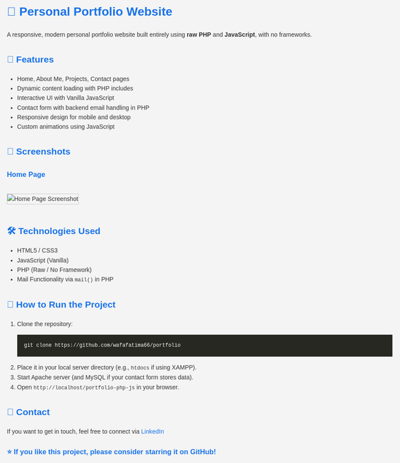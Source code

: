 <!DOCTYPE html>
<html lang="en">
<head>
  <meta charset="UTF-8">
  <title>README - Personal Portfolio (PHP + JavaScript)</title>
  <style>
    body {
      font-family: Arial, sans-serif;
      line-height: 1.6;
      padding: 2rem;
      background: #f4f4f4;
      color: #333;
      max-width: 900px;
      margin: auto;
    }
    h1, h2, h3 {
      color: #1a73e8;
    }
    pre {
      background: #272822;
      color: #f8f8f2;
      padding: 1rem;
      overflow-x: auto;
    }
    code {
      font-family: 'Courier New', monospace;
    }
    img {
      max-width: 100%;
      margin: 1rem 0;
      border: 1px solid #ccc;
    }
    a {
      color: #1a73e8;
      text-decoration: none;
    }
  </style>
</head>
<body>

  <h1>💼 Personal Portfolio Website</h1>

  <p>A responsive, modern personal portfolio website built entirely using <strong>raw PHP</strong> and <strong>JavaScript</strong>, with no frameworks.</p>

  <h2>🌟 Features</h2>
  <ul>
    <li>Home, About Me, Projects, Contact pages</li>
    <li>Dynamic content loading with PHP includes</li>
    <li>Interactive UI with Vanilla JavaScript</li>
    <li>Contact form with backend email handling in PHP</li>
    <li>Responsive design for mobile and desktop</li>
    <li>Custom animations using JavaScript</li>
  </ul>

  <h2>📸 Screenshots</h2>

  <h3>Home Page</h3>
  <img src="img/ss1.png" alt="Home Page Screenshot">

  <h2>🛠 Technologies Used</h2>
  <ul>
    <li>HTML5 / CSS3</li>
    <li>JavaScript (Vanilla)</li>
    <li>PHP (Raw / No Framework)</li>
    <li>Mail Functionality via <code>mail()</code> in PHP</li>
  </ul>

  <h2>🚀 How to Run the Project</h2>
  <ol>
    <li>Clone the repository:
      <pre><code>git clone https://github.com/wafafatima66/portfolio</code></pre>
    </li>
    <li>Place it in your local server directory (e.g., <code>htdocs</code> if using XAMPP).</li>
    <li>Start Apache server (and MySQL if your contact form stores data).</li>
    <li>Open <code>http://localhost/portfolio-php-js</code> in your browser.</li>
  </ol>

 
  <h2>📧 Contact</h2>
  <p>If you want to get in touch, feel free to connect via <a href="https://www.linkedin.com/in/fatimaamir99/" target="_blank">LinkedIn</a></p>

  <h3>⭐ If you like this project, please consider starring it on GitHub!</h3>

</body>
</html>
